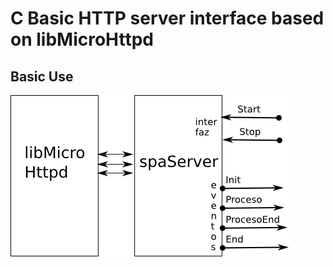 # C Basic HTTP server interface based on libMicroHttpd
## Basic Use




![Diseño](disenos/spaServer.png)






[TAB_ZCONF1]: zdatConfig1Tab/readme.md "Descripción del formato de ficheros ZCONF1"
